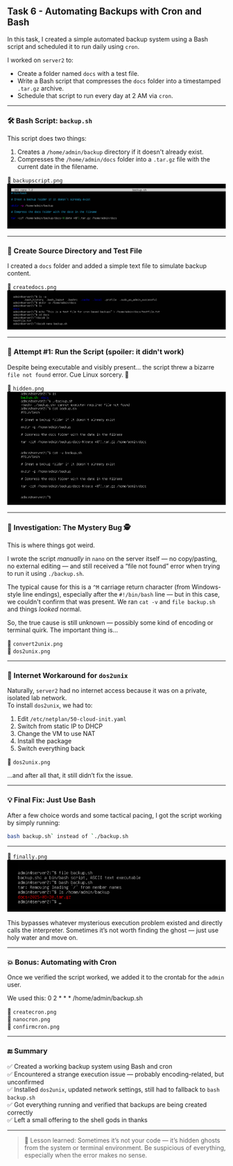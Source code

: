 ## Task 6 - Automating Backups with Cron and Bash

In this task, I created a simple automated backup system using a Bash script and scheduled it to run daily using `cron`.

I worked on `server2` to:
- Create a folder named `docs` with a test file.
- Write a Bash script that compresses the `docs` folder into a timestamped `.tar.gz` archive.
- Schedule that script to run every day at 2 AM via `cron`.

---

### 🛠️ Bash Script: `backup.sh`

This script does two things:
1. Creates a `/home/admin/backup` directory if it doesn't already exist.
2. Compresses the `/home/admin/docs` folder into a `.tar.gz` file with the current date in the filename.

📸 `backupscript.png`  
![backup.sh script](screenshots/backupscript.png)

---

### 📁 Create Source Directory and Test File

I created a `docs` folder and added a simple text file to simulate backup content.

📸 `createdocs.png`  
![Create docs folder and test file](screenshots/createdocs.png)

---

### 🧪 Attempt #1: Run the Script (spoiler: it didn't work)

Despite being executable and visibly present… the script threw a bizarre `file not found` error. Cue Linux sorcery. 🔮

📸 `hidden.png`  
![Script exists but can't be executed](screenshots/hidden.png)

---

### 🔎 Investigation: The Mystery Bug 🕵️

This is where things got weird.

I wrote the script *manually* in `nano` on the server itself — no copy/pasting, no external editing — and still received a “file not found” error when trying to run it using `./backup.sh`.

The typical cause for this is a `^M` carriage return character (from Windows-style line endings), especially after the `#!/bin/bash` line — but in this case, we couldn't confirm that was present. We ran `cat -v` and `file backup.sh` and things *looked* normal.

So, the true cause is still unknown — possibly some kind of encoding or terminal quirk. The important thing is…

📸 `convert2unix.png`  
📸 `dos2unix.png`

---

### 🔧 Internet Workaround for `dos2unix`

Naturally, `server2` had no internet access because it was on a private, isolated lab network.  
To install `dos2unix`, we had to:

1. Edit `/etc/netplan/50-cloud-init.yaml`
2. Switch from static IP to DHCP
3. Change the VM to use NAT
4. Install the package
5. Switch everything back

📸 `dos2unix.png`

…and after all that, it still didn’t fix the issue.

---

### 💡 Final Fix: Just Use Bash

After a few choice words and some tactical pacing, I got the script working by simply running:

```bash
bash backup.sh` instead of `./backup.sh

```

---

📸 `finally.png`  
![It works... finally](screenshots/finally.png)

This bypasses whatever mysterious execution problem existed and directly calls the interpreter. Sometimes it’s not worth finding the ghost — just use holy water and move on.

---

### 💥 Bonus: Automating with Cron

Once we verified the script worked, we added it to the crontab for the `admin` user.

We used this:
0 2 * * * /home/admin/backup.sh

📸 `createcron.png`  
📸 `nanocron.png`  
📸 `confirmcron.png`

---

### 🔚 Summary

✅ Created a working backup system using Bash and cron  
✅ Encountered a strange execution issue — probably encoding-related, but unconfirmed  
✅ Installed `dos2unix`, updated network settings, still had to fallback to `bash backup.sh`  
✅ Got everything running and verified that backups are being created correctly  
✅ Left a small offering to the shell gods in thanks

---

> 💬 Lesson learned: Sometimes it’s not your code — it’s hidden ghosts from the system or terminal environment. Be suspicious of everything, especially when the error makes no sense.

